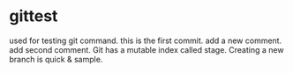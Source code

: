 # gittest
used for testing git command.
this is the first commit.
add a new comment.
add second comment.
Git has a mutable index called stage.
Creating a new branch is quick & sample.
